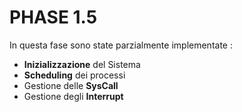 # PHASE 1.5

In questa fase sono state parzialmente implementate :
- **Inizializzazione** del Sistema
- **Scheduling** dei processi
- Gestione delle **SysCall**
- Gestione degli **Interrupt**
